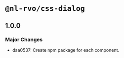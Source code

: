 # `@nl-rvo/css-dialog`

## 1.0.0

### Major Changes

- daa0537: Create npm package for each component.

